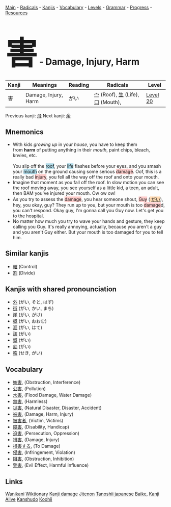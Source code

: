 <style> bigfont {font-size: 100px}</style>
[Main](../README.md) -
[Radicals](../radicals.md) -
[Kanjis](../kanjis.md) -
[Vocabulary](../vocabulary.md) -
[Levels](../levels.md) -
[Grammar](../grammar.md) - 
[Progress](../progress.md) -
[Resources](../resources.md)
# <bigfont> 害</bigfont> - Damage, Injury, Harm 

| Kanji | Meanings | Reading | Radicals | Level |
| --- | --- | --- | --- | --- |
| 害 | Damage, Injury, Harm | がい | [宀](../radicals/宀.md) (Roof), [生](../radicals/生.md) (Life), [口](../radicals/口.md) (Mouth),  | [Level 20](../levels/wk_level20.md) |

Previous kanji: [飛](飛.md) Next kanji: [余](余.md) 

## Mnemonics
 * With kids&nbsp;<em>growing up</em>&nbsp;in your&nbsp;<em>house</em>, you have to keep them from&nbsp;<strong>harm</strong>&nbsp;of putting anything in their&nbsp;<em>mouth</em>, paint chips, bleach, knvies, etc.<br><br>You slip off the <span style="background-color:#ADD8E6"> roof</span>, your <span style="background-color:#ADD8E6"> life</span> flashes before your eyes, and you smash your <span style="background-color:#ADD8E6"> mouth</span> on the ground causing some serious <span style="background-color:#ffcccb"> damage</span>. Oof, this is a really bad <span style="background-color:#ffcccb"> injury</span>, you fell all the way off the roof and onto your mouth.
* Imagine that moment as you fall off the roof. In slow motion you can see the roof moving away, you see yourself as a little kid, a teen, an adult, then BAM you've injured your mouth. Ow ow ow!
* As you try to assess the <span style="background-color:#ffcccb"> damage</span>, you hear someone shout, <span style="background-color:#ffcccb"> Guy</span> (<span style="background-color:#fed8b1"> [がい](https://jisho.org/search/がい)</span>), hey, you okay, guy? They run up to you, but your mouth is too <span style="background-color:#ffcccb"> damage</span>d, you can't respond. Okay guy, I'm gonna call you Guy now. Let's get you to the hospital.
* No matter how much you try to wave your hands and gesture, they keep calling you Guy. It's really annoying, actually, because you aren't a guy and you aren't Guy either. But your mouth is too damaged for you to tell him.


## Similar kanjis
 * [轄](轄.md) (Control)
* [割](割.md) (Divide)



## Kanjis with shared pronounciation
 * [外](外.md) (がい, そと, はず)
* [街](街.md) (がい, かい, まち)
* [崖](崖.md) (がい, がけ)
* [概](概.md) (がい, おおむ)
* [涯](涯.md) (がい, はて)
* [該](該.md) (がい)
* [慨](慨.md) (がい)
* [劾](劾.md) (がい)
* [咳](咳.md) (せき, がい)



## Vocabulary
 * [妨害](../vocabulary/害.md), (Obstruction, Interference)
* [公害](../vocabulary/害.md), (Pollution)
* [水害](../vocabulary/害.md), (Flood Damage, Water Damage)
* [無害](../vocabulary/害.md), (Harmless)
* [災害](../vocabulary/害.md), (Natural Disaster, Disaster, Accident)
* [被害](../vocabulary/害.md), (Damage, Harm, Injury)
* [被害者](../vocabulary/害.md), (Victim, Victims)
* [障害](../vocabulary/害.md), (Disability, Handicap)
* [迫害](../vocabulary/害.md), (Persecution, Oppression)
* [損害](../vocabulary/害.md), (Damage, Injury)
* [損害する](../vocabulary/害.md), (To Damage)
* [侵害](../vocabulary/害.md), (Infringement, Violation)
* [阻害](../vocabulary/害.md), (Obstruction, Inhibition)
* [弊害](../vocabulary/害.md), (Evil Effect, Harmful Influence)




## Links 


[Wanikani](https://www.wanikani.com/kanji/害)
[Wiktionary](https://en.wiktionary.org/wiki/害)
[Kanji damage](http://www.kanjidamage.com/kanji/search?utf8=✓&q=害)
[Jitenon](https://jitenon.com/kanji/害)
[Tanoshii japanese](https://www.tanoshiijapanese.com/dictionary/kanji.cfm?k=害)
[Baike](https://baike.baidu.com/item/害),
[Kanji Alive](https://app.kanjialive.com/害)
[Kanshudo](https://www.kanshudo.com/searchmn?q=害)
[Koohii](https://kanji.koohii.com/study/kanji/害)

